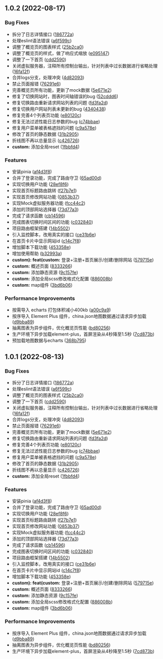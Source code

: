 ## 1.0.2 (2022-08-17)


### Bug Fixes

* 拆分了日志详情接口 ([186772a](https://gitee.com/du-hao-111/monitoring-system/commits/186772a9e4a740a7bbeb08378c72b451dbb3206f))
* 处理eslint语法错误 ([a6f599c](https://gitee.com/du-hao-111/monitoring-system/commits/a6f599c09ba326dd0d17c4766fda9b1532cec759))
* 调整了概览页的图表样式 ([25b2ca0](https://gitee.com/du-hao-111/monitoring-system/commits/25b2ca07788c54de48b27cc3fff03841a3b314ff))
* 调整了概览页的样式，做了响应式缩放 ([e095147](https://gitee.com/du-hao-111/monitoring-system/commits/e0951475877ba8763fa7ff5a45932060d8172853))
* 调整了一下首页 ([cdd2590](https://gitee.com/du-hao-111/monitoring-system/commits/cdd2590fd9809fd2cfda2742e9890bd0445c3d6f))
* 关闭虚拟服务器，注释所有控制台输出，针对列表中过长数据进行省略处理 ([16fa12f](https://gitee.com/du-hao-111/monitoring-system/commits/16fa12fa748058e6a6f6c5d835ade7836436baa7))
* 合并logs分支，处理冲突 ([4d82093](https://gitee.com/du-hao-111/monitoring-system/commits/4d820934fa6cfa356de56bb0c04b9f07604810ae))
* 禁止页面报错 ([76291e6](https://gitee.com/du-hao-111/monitoring-system/commits/76291e64f24ac4119410ae326f9ee5bf6fb220c3))
* 完善概览页所有功能，更新了mock数据 ([5e671e2](https://gitee.com/du-hao-111/monitoring-system/commits/5e671e2feae9440dc3287c8b1f75c8bd3493ed56))
* 修复了切换网站时，图表时间轴错误的bug ([52cddd6](https://gitee.com/du-hao-111/monitoring-system/commits/52cddd68807e02328642557c4d4aac7f0844a727))
* 修复切换路由重新请求网站列表的问题 ([fd3fa2d](https://gitee.com/du-hao-111/monitoring-system/commits/fd3fa2d3e10d6dd2085294cfacc0a9d0da66208a))
* 修复切换用户网站列表未更新的bug ([4340438](https://gitee.com/du-hao-111/monitoring-system/commits/4340438943515dfff3e6abf8c7dbfa01111bef85))
* 修复完善4个列表页功能 ([e80120c](https://gitee.com/du-hao-111/monitoring-system/commits/e80120c90f789ee75bf560b6742498bbfa556446))
* 修复无法过滤性能日志参数的bug ([c74bbae](https://gitee.com/du-hao-111/monitoring-system/commits/c74bbae821320bbe950a829de48145e33f78f18e))
* 修复用户菜单被表格遮挡的问题 ([c9a578e](https://gitee.com/du-hao-111/monitoring-system/commits/c9a578e7d278ebc9d580945f8567f62df8d13874))
* 修改了首页的静态数据 ([31b2905](https://gitee.com/du-hao-111/monitoring-system/commits/31b29051f4a69fa2429c6283906886bd03ffc08a))
* 折线图不再以总量显示 ([c426726](https://gitee.com/du-hao-111/monitoring-system/commits/c426726984b3e9740a2dbd193eff3322c557774b))
* **custom:** 添加全局reset ([1fbbfd4](https://gitee.com/du-hao-111/monitoring-system/commits/1fbbfd42721fd559cb6c0e4cf2830b88894964bb))


### Features

* 安装pinia ([af4d3f8](https://gitee.com/du-hao-111/monitoring-system/commits/af4d3f887843ad4caf3f59bf4bdeacaaf09487d5))
* 合并了登录功能，完成了路由守卫 ([65ad00d](https://gitee.com/du-hao-111/monitoring-system/commits/65ad00dbb74c48c9d4aeec514082409d99a00bd1))
* 实现切换用户功能 ([28ef8f6](https://gitee.com/du-hao-111/monitoring-system/commits/28ef8f675ed810fa85148843d7bb2cdbc96f0856))
* 实现首页标题路由跳转 ([f27b7e1](https://gitee.com/du-hao-111/monitoring-system/commits/f27b7e15c90278cc65ca428ca36608d0982216d9))
* 实现首页修改网站功能 ([0853b37](https://gitee.com/du-hao-111/monitoring-system/commits/0853b37f5222bc9f86d20add4a60e40d8584815f))
* 实现Mock虚拟服务器功能 ([fcc44c2](https://gitee.com/du-hao-111/monitoring-system/commits/fcc44c204435ab6e55ac739e186e1b74fe1baaa7))
* 添加的顶部网站选择器 ([73d77a3](https://gitee.com/du-hao-111/monitoring-system/commits/73d77a3cb6d8e7b49d89505738fa740641abb155))
* 完成了请求函数 ([cb14596](https://gitee.com/du-hao-111/monitoring-system/commits/cb145965192f845b44ed51b552f943419e53106e))
* 完成图表切换时间区间的功能 ([c032840](https://gitee.com/du-hao-111/monitoring-system/commits/c032840a7c2115a21059c515849f0735262cc10c))
* 项目路由框架搭建 ([14b5502](https://gitee.com/du-hao-111/monitoring-system/commits/14b550233e51a7da1a3ec6d1e938685d0471c908))
* 引入监控脚本，改用真实的接口 ([ce31b6e](https://gitee.com/du-hao-111/monitoring-system/commits/ce31b6ee80e6842df5416e480d975d072ef05eb7))
* 在首页卡片中显示网站id ([c14c7f8](https://gitee.com/du-hao-111/monitoring-system/commits/c14c7f85f712cb756659ea2efec76c981a25f9fa))
* 增加脚本下载功能 ([453358e](https://gitee.com/du-hao-111/monitoring-system/commits/453358e5a5e05710541fc4ce673c6f45de228255))
* 增加使用帮助 ([b32993a](https://gitee.com/du-hao-111/monitoring-system/commits/b32993ad6fd7888ff484ef4a6e7067dcd65bd799))
* **custom): feat(custom:** 登录+注册+首页展示/创建/删除网站 ([579715e](https://gitee.com/du-hao-111/monitoring-system/commits/579715ea1b1a0110ae337be7f6b3f0ed99f97775))
* **custom:** 概述页面 ([8333266](https://gitee.com/du-hao-111/monitoring-system/commits/8333266a508b300d00d999f6e3ea841f8216c7d1))
* **custom:** 添加静态资源 ([9c157fe](https://gitee.com/du-hao-111/monitoring-system/commits/9c157fec62514657e7c8d93626811d0dd087558c))
* **custom:** 添加全局scss修改格式化配置 ([886008b](https://gitee.com/du-hao-111/monitoring-system/commits/886008b074b05daf2f397086a6bdc1eaf0d00331))
* **custom:** map组件 ([3bd6b06](https://gitee.com/du-hao-111/monitoring-system/commits/3bd6b06e0336b85cd3537b899d588f1f8323dfd8))


### Performance Improvements

* 按需导入 echarts 打包体积减小400kb ([a00c9a9](https://gitee.com/du-hao-111/monitoring-system/commits/a00c9a924f57ebdb0c98beda677f05e3d96be45a))
* 按序导入 Element Plus 组件，china.json地图数据通过请求异步加载 ([d9bba89](https://gitee.com/du-hao-111/monitoring-system/commits/d9bba89a68be49ce38e00df9e0956ae683dbe79f))
* 抽离图表为异步组件，优化概览页性能 ([bd80256](https://gitee.com/du-hao-111/monitoring-system/commits/bd80256d361a7e5367614d22d4e01e681d3e8dcc))
* 生产环境下异步加载element-plus，首屏渲染从4秒降至1.5秒 ([7cd873b](https://gitee.com/du-hao-111/monitoring-system/commits/7cd873bb1fae36f0a130628a16f176b1ce82a513))
* 预加载地图数据与echarts ([368b795](https://gitee.com/du-hao-111/monitoring-system/commits/368b7956e7dffe882bd6aa5c9378797b4fe3d875))



## 1.0.1 (2022-08-13)


### Bug Fixes

* 拆分了日志详情接口 ([186772a](https://gitee.com/du-hao-111/monitoring-system/commits/186772a9e4a740a7bbeb08378c72b451dbb3206f))
* 处理eslint语法错误 ([a6f599c](https://gitee.com/du-hao-111/monitoring-system/commits/a6f599c09ba326dd0d17c4766fda9b1532cec759))
* 调整了概览页的图表样式 ([25b2ca0](https://gitee.com/du-hao-111/monitoring-system/commits/25b2ca07788c54de48b27cc3fff03841a3b314ff))
* 调整了一下首页 ([cdd2590](https://gitee.com/du-hao-111/monitoring-system/commits/cdd2590fd9809fd2cfda2742e9890bd0445c3d6f))
* 关闭虚拟服务器，注释所有控制台输出，针对列表中过长数据进行省略处理 ([16fa12f](https://gitee.com/du-hao-111/monitoring-system/commits/16fa12fa748058e6a6f6c5d835ade7836436baa7))
* 合并logs分支，处理冲突 ([4d82093](https://gitee.com/du-hao-111/monitoring-system/commits/4d820934fa6cfa356de56bb0c04b9f07604810ae))
* 禁止页面报错 ([76291e6](https://gitee.com/du-hao-111/monitoring-system/commits/76291e64f24ac4119410ae326f9ee5bf6fb220c3))
* 完善概览页所有功能，更新了mock数据 ([5e671e2](https://gitee.com/du-hao-111/monitoring-system/commits/5e671e2feae9440dc3287c8b1f75c8bd3493ed56))
* 修复切换路由重新请求网站列表的问题 ([fd3fa2d](https://gitee.com/du-hao-111/monitoring-system/commits/fd3fa2d3e10d6dd2085294cfacc0a9d0da66208a))
* 修复完善4个列表页功能 ([e80120c](https://gitee.com/du-hao-111/monitoring-system/commits/e80120c90f789ee75bf560b6742498bbfa556446))
* 修复无法过滤性能日志参数的bug ([c74bbae](https://gitee.com/du-hao-111/monitoring-system/commits/c74bbae821320bbe950a829de48145e33f78f18e))
* 修复用户菜单被表格遮挡的问题 ([c9a578e](https://gitee.com/du-hao-111/monitoring-system/commits/c9a578e7d278ebc9d580945f8567f62df8d13874))
* 修改了首页的静态数据 ([31b2905](https://gitee.com/du-hao-111/monitoring-system/commits/31b29051f4a69fa2429c6283906886bd03ffc08a))
* 折线图不再以总量显示 ([c426726](https://gitee.com/du-hao-111/monitoring-system/commits/c426726984b3e9740a2dbd193eff3322c557774b))
* **custom:** 添加全局reset ([1fbbfd4](https://gitee.com/du-hao-111/monitoring-system/commits/1fbbfd42721fd559cb6c0e4cf2830b88894964bb))


### Features

* 安装pinia ([af4d3f8](https://gitee.com/du-hao-111/monitoring-system/commits/af4d3f887843ad4caf3f59bf4bdeacaaf09487d5))
* 合并了登录功能，完成了路由守卫 ([65ad00d](https://gitee.com/du-hao-111/monitoring-system/commits/65ad00dbb74c48c9d4aeec514082409d99a00bd1))
* 实现切换用户功能 ([28ef8f6](https://gitee.com/du-hao-111/monitoring-system/commits/28ef8f675ed810fa85148843d7bb2cdbc96f0856))
* 实现首页标题路由跳转 ([f27b7e1](https://gitee.com/du-hao-111/monitoring-system/commits/f27b7e15c90278cc65ca428ca36608d0982216d9))
* 实现首页修改网站功能 ([0853b37](https://gitee.com/du-hao-111/monitoring-system/commits/0853b37f5222bc9f86d20add4a60e40d8584815f))
* 实现Mock虚拟服务器功能 ([fcc44c2](https://gitee.com/du-hao-111/monitoring-system/commits/fcc44c204435ab6e55ac739e186e1b74fe1baaa7))
* 添加的顶部网站选择器 ([73d77a3](https://gitee.com/du-hao-111/monitoring-system/commits/73d77a3cb6d8e7b49d89505738fa740641abb155))
* 完成了请求函数 ([cb14596](https://gitee.com/du-hao-111/monitoring-system/commits/cb145965192f845b44ed51b552f943419e53106e))
* 完成图表切换时间区间的功能 ([c032840](https://gitee.com/du-hao-111/monitoring-system/commits/c032840a7c2115a21059c515849f0735262cc10c))
* 项目路由框架搭建 ([14b5502](https://gitee.com/du-hao-111/monitoring-system/commits/14b550233e51a7da1a3ec6d1e938685d0471c908))
* 引入监控脚本，改用真实的接口 ([ce31b6e](https://gitee.com/du-hao-111/monitoring-system/commits/ce31b6ee80e6842df5416e480d975d072ef05eb7))
* 在首页卡片中显示网站id ([c14c7f8](https://gitee.com/du-hao-111/monitoring-system/commits/c14c7f85f712cb756659ea2efec76c981a25f9fa))
* 增加脚本下载功能 ([453358e](https://gitee.com/du-hao-111/monitoring-system/commits/453358e5a5e05710541fc4ce673c6f45de228255))
* **custom): feat(custom:** 登录+注册+首页展示/创建/删除网站 ([579715e](https://gitee.com/du-hao-111/monitoring-system/commits/579715ea1b1a0110ae337be7f6b3f0ed99f97775))
* **custom:** 概述页面 ([8333266](https://gitee.com/du-hao-111/monitoring-system/commits/8333266a508b300d00d999f6e3ea841f8216c7d1))
* **custom:** 添加静态资源 ([9c157fe](https://gitee.com/du-hao-111/monitoring-system/commits/9c157fec62514657e7c8d93626811d0dd087558c))
* **custom:** 添加全局scss修改格式化配置 ([886008b](https://gitee.com/du-hao-111/monitoring-system/commits/886008b074b05daf2f397086a6bdc1eaf0d00331))
* **custom:** map组件 ([3bd6b06](https://gitee.com/du-hao-111/monitoring-system/commits/3bd6b06e0336b85cd3537b899d588f1f8323dfd8))


### Performance Improvements

* 按序导入 Element Plus 组件，china.json地图数据通过请求异步加载 ([d9bba89](https://gitee.com/du-hao-111/monitoring-system/commits/d9bba89a68be49ce38e00df9e0956ae683dbe79f))
* 抽离图表为异步组件，优化概览页性能 ([bd80256](https://gitee.com/du-hao-111/monitoring-system/commits/bd80256d361a7e5367614d22d4e01e681d3e8dcc))
* 生产环境下异步加载element-plus，首屏渲染从4秒降至1.5秒 ([7cd873b](https://gitee.com/du-hao-111/monitoring-system/commits/7cd873bb1fae36f0a130628a16f176b1ce82a513))



